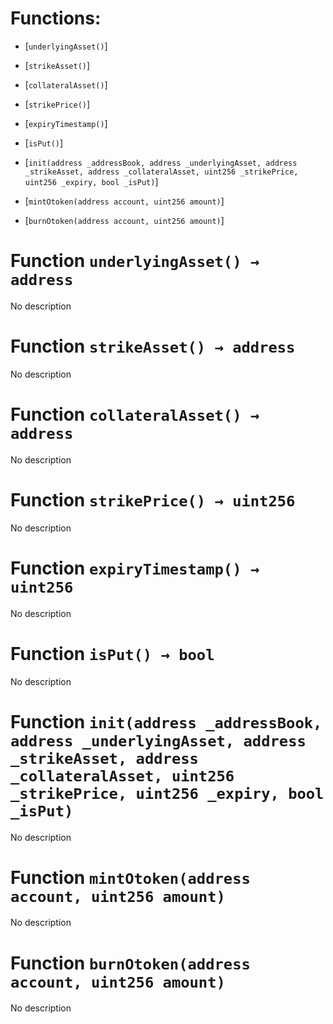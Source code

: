 # Functions:

- [`underlyingAsset()`]

- [`strikeAsset()`]

- [`collateralAsset()`]

- [`strikePrice()`]

- [`expiryTimestamp()`]

- [`isPut()`]

- [`init(address _addressBook, address _underlyingAsset, address _strikeAsset, address _collateralAsset, uint256 _strikePrice, uint256 _expiry, bool _isPut)`]

- [`mintOtoken(address account, uint256 amount)`]

- [`burnOtoken(address account, uint256 amount)`]

# Function `underlyingAsset() → address`

No description

# Function `strikeAsset() → address`

No description

# Function `collateralAsset() → address`

No description

# Function `strikePrice() → uint256`

No description

# Function `expiryTimestamp() → uint256`

No description

# Function `isPut() → bool`

No description

# Function `init(address _addressBook, address _underlyingAsset, address _strikeAsset, address _collateralAsset, uint256 _strikePrice, uint256 _expiry, bool _isPut)`

No description

# Function `mintOtoken(address account, uint256 amount)`

No description

# Function `burnOtoken(address account, uint256 amount)`

No description
